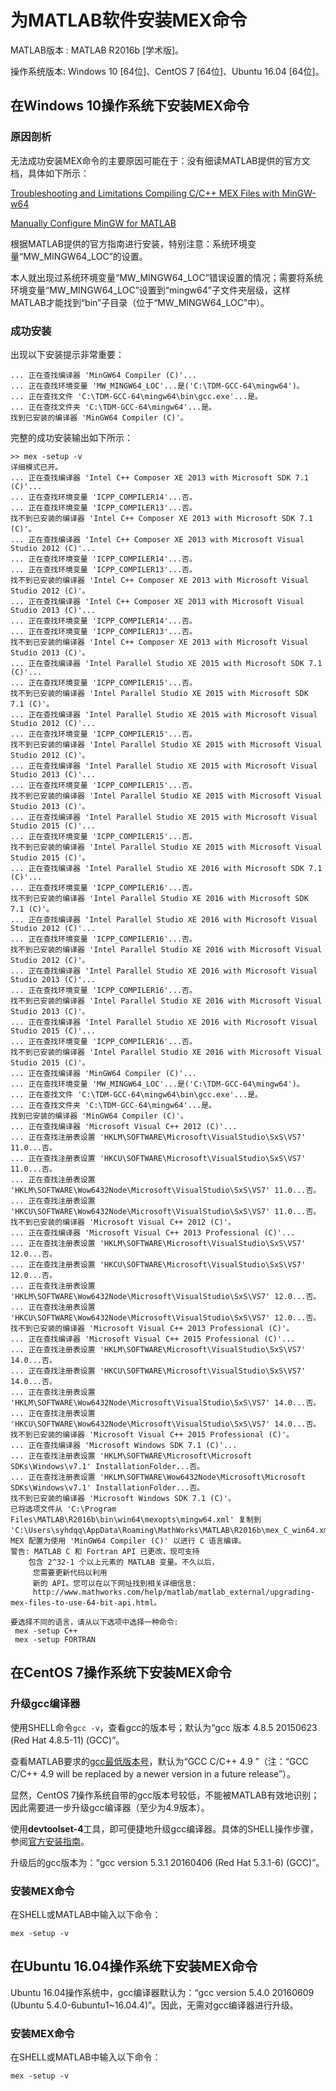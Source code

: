 # 为MATLAB软件安装MEX命令

MATLAB版本 : MATLAB R2016b [学术版]。

操作系统版本: Windows 10 [64位]、CentOS 7 [64位]、Ubuntu 16.04 [64位]。

## 在Windows 10操作系统下安装MEX命令

### 原因剖析

无法成功安装MEX命令的主要原因可能在于：没有细读MATLAB提供的官方文档，具体如下所示：

[Troubleshooting and Limitations Compiling C/C++ MEX Files with MinGW-w64](https://www.mathworks.com/help/matlab/matlab_external/compiling-c-mex-files-with-mingw.html)

[Manually Configure MinGW for MATLAB](https://www.mathworks.com/help/matlab/matlab_external/compiling-c-mex-files-with-mingw.html#bu0q4cc-1)

根据MATLAB提供的官方指南进行安装，特别注意：系统环境变量“MW_MINGW64_LOC”的设置。

本人就出现过系统环境变量“MW_MINGW64_LOC”错误设置的情况；需要将系统环境变量“MW_MINGW64_LOC”设置到“mingw64”子文件夹层级，这样MATLAB才能找到“bin”子目录（位于“MW_MINGW64_LOC”中）。

### 成功安装

出现以下安装提示非常重要：

```
... 正在查找编译器 'MinGW64 Compiler (C)'...
... 正在查找环境变量 'MW_MINGW64_LOC'...是('C:\TDM-GCC-64\mingw64')。
... 正在查找文件 'C:\TDM-GCC-64\mingw64\bin\gcc.exe'...是。
... 正在查找文件夹 'C:\TDM-GCC-64\mingw64'...是。
找到已安装的编译器 'MinGW64 Compiler (C)'。
```

完整的成功安装输出如下所示：

```
>> mex -setup -v
详细模式已开。
... 正在查找编译器 'Intel C++ Composer XE 2013 with Microsoft SDK 7.1 (C)'...
... 正在查找环境变量 'ICPP_COMPILER14'...否。
... 正在查找环境变量 'ICPP_COMPILER13'...否。
找不到已安装的编译器 'Intel C++ Composer XE 2013 with Microsoft SDK 7.1 (C)'。
... 正在查找编译器 'Intel C++ Composer XE 2013 with Microsoft Visual Studio 2012 (C)'...
... 正在查找环境变量 'ICPP_COMPILER14'...否。
... 正在查找环境变量 'ICPP_COMPILER13'...否。
找不到已安装的编译器 'Intel C++ Composer XE 2013 with Microsoft Visual Studio 2012 (C)'。
... 正在查找编译器 'Intel C++ Composer XE 2013 with Microsoft Visual Studio 2013 (C)'...
... 正在查找环境变量 'ICPP_COMPILER14'...否。
... 正在查找环境变量 'ICPP_COMPILER13'...否。
找不到已安装的编译器 'Intel C++ Composer XE 2013 with Microsoft Visual Studio 2013 (C)'。
... 正在查找编译器 'Intel Parallel Studio XE 2015 with Microsoft SDK 7.1 (C)'...
... 正在查找环境变量 'ICPP_COMPILER15'...否。
找不到已安装的编译器 'Intel Parallel Studio XE 2015 with Microsoft SDK 7.1 (C)'。
... 正在查找编译器 'Intel Parallel Studio XE 2015 with Microsoft Visual Studio 2012 (C)'...
... 正在查找环境变量 'ICPP_COMPILER15'...否。
找不到已安装的编译器 'Intel Parallel Studio XE 2015 with Microsoft Visual Studio 2012 (C)'。
... 正在查找编译器 'Intel Parallel Studio XE 2015 with Microsoft Visual Studio 2013 (C)'...
... 正在查找环境变量 'ICPP_COMPILER15'...否。
找不到已安装的编译器 'Intel Parallel Studio XE 2015 with Microsoft Visual Studio 2013 (C)'。
... 正在查找编译器 'Intel Parallel Studio XE 2015 with Microsoft Visual Studio 2015 (C)'...
... 正在查找环境变量 'ICPP_COMPILER15'...否。
找不到已安装的编译器 'Intel Parallel Studio XE 2015 with Microsoft Visual Studio 2015 (C)'。
... 正在查找编译器 'Intel Parallel Studio XE 2016 with Microsoft SDK 7.1 (C)'...
... 正在查找环境变量 'ICPP_COMPILER16'...否。
找不到已安装的编译器 'Intel Parallel Studio XE 2016 with Microsoft SDK 7.1 (C)'。
... 正在查找编译器 'Intel Parallel Studio XE 2016 with Microsoft Visual Studio 2012 (C)'...
... 正在查找环境变量 'ICPP_COMPILER16'...否。
找不到已安装的编译器 'Intel Parallel Studio XE 2016 with Microsoft Visual Studio 2012 (C)'。
... 正在查找编译器 'Intel Parallel Studio XE 2016 with Microsoft Visual Studio 2013 (C)'...
... 正在查找环境变量 'ICPP_COMPILER16'...否。
找不到已安装的编译器 'Intel Parallel Studio XE 2016 with Microsoft Visual Studio 2013 (C)'。
... 正在查找编译器 'Intel Parallel Studio XE 2016 with Microsoft Visual Studio 2015 (C)'...
... 正在查找环境变量 'ICPP_COMPILER16'...否。
找不到已安装的编译器 'Intel Parallel Studio XE 2016 with Microsoft Visual Studio 2015 (C)'。
... 正在查找编译器 'MinGW64 Compiler (C)'...
... 正在查找环境变量 'MW_MINGW64_LOC'...是('C:\TDM-GCC-64\mingw64')。
... 正在查找文件 'C:\TDM-GCC-64\mingw64\bin\gcc.exe'...是。
... 正在查找文件夹 'C:\TDM-GCC-64\mingw64'...是。
找到已安装的编译器 'MinGW64 Compiler (C)'。
... 正在查找编译器 'Microsoft Visual C++ 2012 (C)'...
... 正在查找注册表设置 'HKLM\SOFTWARE\Microsoft\VisualStudio\SxS\VS7' 11.0...否。
... 正在查找注册表设置 'HKCU\SOFTWARE\Microsoft\VisualStudio\SxS\VS7' 11.0...否。
... 正在查找注册表设置 'HKLM\SOFTWARE\Wow6432Node\Microsoft\VisualStudio\SxS\VS7' 11.0...否。
... 正在查找注册表设置 'HKCU\SOFTWARE\Wow6432Node\Microsoft\VisualStudio\SxS\VS7' 11.0...否。
找不到已安装的编译器 'Microsoft Visual C++ 2012 (C)'。
... 正在查找编译器 'Microsoft Visual C++ 2013 Professional (C)'...
... 正在查找注册表设置 'HKLM\SOFTWARE\Microsoft\VisualStudio\SxS\VS7' 12.0...否。
... 正在查找注册表设置 'HKCU\SOFTWARE\Microsoft\VisualStudio\SxS\VS7' 12.0...否。
... 正在查找注册表设置 'HKLM\SOFTWARE\Wow6432Node\Microsoft\VisualStudio\SxS\VS7' 12.0...否。
... 正在查找注册表设置 'HKCU\SOFTWARE\Wow6432Node\Microsoft\VisualStudio\SxS\VS7' 12.0...否。
找不到已安装的编译器 'Microsoft Visual C++ 2013 Professional (C)'。
... 正在查找编译器 'Microsoft Visual C++ 2015 Professional (C)'...
... 正在查找注册表设置 'HKLM\SOFTWARE\Microsoft\VisualStudio\SxS\VS7' 14.0...否。
... 正在查找注册表设置 'HKCU\SOFTWARE\Microsoft\VisualStudio\SxS\VS7' 14.0...否。
... 正在查找注册表设置 'HKLM\SOFTWARE\Wow6432Node\Microsoft\VisualStudio\SxS\VS7' 14.0...否。
... 正在查找注册表设置 'HKCU\SOFTWARE\Wow6432Node\Microsoft\VisualStudio\SxS\VS7' 14.0...否。
找不到已安装的编译器 'Microsoft Visual C++ 2015 Professional (C)'。
... 正在查找编译器 'Microsoft Windows SDK 7.1 (C)'...
... 正在查找注册表设置 'HKLM\SOFTWARE\Microsoft\Microsoft SDKs\Windows\v7.1' InstallationFolder...否。
... 正在查找注册表设置 'HKLM\SOFTWARE\Wow6432Node\Microsoft\Microsoft SDKs\Windows\v7.1' InstallationFolder...否。
找不到已安装的编译器 'Microsoft Windows SDK 7.1 (C)'。
已将选项文件从 'C:\Program Files\MATLAB\R2016b\bin\win64\mexopts\mingw64.xml' 复制到 'C:\Users\syhdqq\AppData\Roaming\MathWorks\MATLAB\R2016b\mex_C_win64.xml'。
MEX 配置为使用 'MinGW64 Compiler (C)' 以进行 C 语言编译。
警告: MATLAB C 和 Fortran API 已更改，现可支持
	包含 2^32-1 个以上元素的 MATLAB 变量。不久以后，
	 您需要更新代码以利用
	 新的 API。您可以在以下网址找到相关详细信息:
	 http://www.mathworks.com/help/matlab/matlab_external/upgrading-mex-files-to-use-64-bit-api.html。

要选择不同的语言，请从以下选项中选择一种命令:
 mex -setup C++ 
 mex -setup FORTRAN
```

## 在CentOS 7操作系统下安装MEX命令

### 升级gcc编译器

使用SHELL命令```gcc -v```，查看gcc的版本号；默认为“gcc 版本 4.8.5 20150623 (Red Hat 4.8.5-11) (GCC)”。

查看MATLAB要求的[gcc最低版本号](https://www.mathworks.com/support/compilers.html)，默认为“GCC C/C++ 4.9 ”（注：“GCC C/C++ 4.9 will be replaced by a newer version in a future release”）。

显然，CentOS 7操作系统自带的gcc版本号较低，不能被MATLAB有效地识别；因此需要进一步升级gcc编译器（至少为4.9版本）。

使用**devtoolset-4**工具，即可便捷地升级gcc编译器。具体的SHELL操作步骤，参阅[官方安装指南](https://www.softwarecollections.org/en/scls/rhscl/devtoolset-4/)。

升级后的gcc版本为：“gcc version 5.3.1 20160406 (Red Hat 5.3.1-6) (GCC)”。

### 安装MEX命令

在SHELL或MATLAB中输入以下命令：

```
mex -setup -v
```

## 在Ubuntu 16.04操作系统下安装MEX命令

Ubuntu 16.04操作系统中，gcc编译器默认为：“gcc version 5.4.0 20160609 (Ubuntu 5.4.0-6ubuntu1~16.04.4)”。因此，无需对gcc编译器进行升级。

### 安装MEX命令

在SHELL或MATLAB中输入以下命令：

```
mex -setup -v
```
